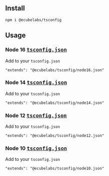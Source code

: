 ## Install
```
npm i @ecubelabs/tsconfig
```

## Usage

### Node 16 <kbd><a href="./node16.json">tsconfig.json</a></kbd>
Add to your `tsconfig.json`
```
"extends": "@ecubelabs/tsconfig/node16.json"
```

### Node 14 <kbd><a href="./node14.json">tsconfig.json</a></kbd>
Add to your `tsconfig.json`
```
"extends": "@ecubelabs/tsconfig/node14.json"
```

### Node 12 <kbd><a href="./node12.json">tsconfig.json</a></kbd>
Add to your `tsconfig.json`
```
"extends": "@ecubelabs/tsconfig/node12.json"
```

### Node 10 <kbd><a href="./node10.json">tsconfig.json</a></kbd>
Add to your `tsconfig.json`
```
"extends": "@ecubelabs/tsconfig/node10.json"
```

